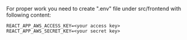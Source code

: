 For proper work you need to create ".env" file under src/frontend with following content: 
```
REACT_APP_AWS_ACCESS_KEY=<your access key>
REACT_APP_AWS_SECRET_KEY=<your secret key>

```